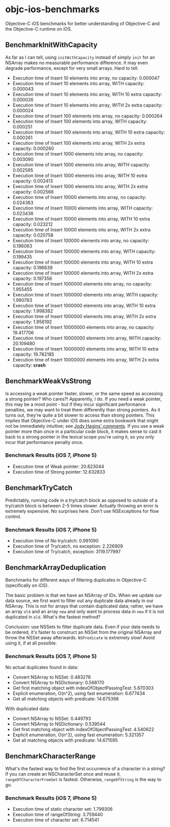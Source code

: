# objc-ios-benchmarks

Objective-C iOS benchmarks for better understanding of Objective-C and the Objective-C runtime on iOS.

## BenchmarkInitWithCapacity
As far as I can tell, using `initWithCapacity` instead of simply `init` for an NSArray makes no measurable
performance difference. It may even degrade performance, except for very small arrays. Hard to tell.

* Execution time of Insert 10 elements into array, no capacity: 0.000047
* Execution time of Insert 10 elements into array, WITH capacity: 0.000043
* Execution time of Insert 10 elements into array, WITH 10 extra capacity: 0.000026
* Execution time of Insert 10 elements into array, WITH 2x extra capacity: 0.000024
* Execution time of Insert 100 elements into array, no capacity: 0.000264
* Execution time of Insert 100 elements into array, WITH capacity: 0.000251
* Execution time of Insert 100 elements into array, WITH 10 extra capacity: 0.000261
* Execution time of Insert 100 elements into array, WITH 2x extra capacity: 0.000260
* Execution time of Insert 1000 elements into array, no capacity: 0.003090
* Execution time of Insert 1000 elements into array, WITH capacity: 0.002595
* Execution time of Insert 1000 elements into array, WITH 10 extra capacity: 0.002413
* Execution time of Insert 1000 elements into array, WITH 2x extra capacity: 0.002566
* Execution time of Insert 10000 elements into array, no capacity: 0.024363
* Execution time of Insert 10000 elements into array, WITH capacity: 0.023436
* Execution time of Insert 10000 elements into array, WITH 10 extra capacity: 0.023212
* Execution time of Insert 10000 elements into array, WITH 2x extra capacity: 0.020758
* Execution time of Insert 100000 elements into array, no capacity: 0.196063
* Execution time of Insert 100000 elements into array, WITH capacity: 0.199435
* Execution time of Insert 100000 elements into array, WITH 10 extra capacity: 0.196639
* Execution time of Insert 100000 elements into array, WITH 2x extra capacity: 0.197356
* Execution time of Insert 1000000 elements into array, no capacity: 1.955455
* Execution time of Insert 1000000 elements into array, WITH capacity: 1.990783
* Execution time of Insert 1000000 elements into array, WITH 10 extra capacity: 1.998382
* Execution time of Insert 1000000 elements into array, WITH 2x extra capacity: 1.956192
* Execution time of Insert 10000000 elements into array, no capacity: 19.417706
* Execution time of Insert 10000000 elements into array, WITH capacity: 20.109480
* Execution time of Insert 10000000 elements into array, WITH 10 extra capacity: 19.782185
* Execution time of Insert 10000000 elements into array, WITH 2x extra capacity: **crash**

## BenchmarkWeakVsStrong

Is accessing a weak pointer faster, slower, or the same speed as accessing a strong pointer? Who cares?!
Apparently, I do. If you need a weak pointer, this may be a moot point - but if they incur
significant performance penalties, we may want to treat them differently than strong pointers. As it turns out, they're 
quite a bit slower to access than strong pointers. This implies that Objective-C under iOS does some extra bookwork that might not be immediately intuitive; see [Jody Hagins' comments](https://github.com/JoshuaGross/objc-ios-benchmarks/issues/1). If you use a weak pointer more than once in a particular code block, it makes sense to cast it back to a strong pointer in the lexical scope you're using it, so you only incur that performance penalty once.

### Benchmark Results (iOS 7, iPhone 5)
* Execution time of Weak pointer: 20.823044
* Execution time of Strong pointer: 12.632833

## BenchmarkTryCatch

Predictably, running code in a try/catch block as opposed to outside of a try/catch block is between 2-5 times slower.
 Actually throwing an error is extremely expensive. No surprises here. Don't use NSExceptions for flow control.

### Benchmark Results (iOS 7, iPhone 5)
* Execution time of No try/catch: 0.991090
* Execution time of Try/catch, no exception: 2.226909
* Execution time of Try/catch, exception: 3119.177997

## BenchmarkArrayDeduplication

Benchmarks for different ways of filtering duplicates in Objective-C (specifically on iOS).

The basic problem is that we have an NSArray of IDs. When we update our data source, we first want to
filter out any duplicate data already in our NSArray. This is not for
 arrays that contain duplicated data; rather, we have an array `old` and an array `new` and only want to process
 data in `new` if it is not duplicated in `old`. What's the fastest method?

Conclusion: use NSSets to filter duplicate data. Even if your data needs to be ordered, it's faster
 to construct an NSSet from the original NSArray and throw the NSSet away afterwards. `NSPredicate` is
 extremely slow! Avoid using it, if at all possible.

### Benchmark Results (iOS 7, iPhone 5)
No actual duplicates found in data:
* Convert NSArray to NSSet: 0.483276
* Convert NSArray to NSDictionary: 0.568170
* Get first matching object with indexOfObjectPassingTest: 5.670303
* Explicit enumeration, O(n^2), using fast enumeration: 6.677434
* Get all matching objects with predicate: 14.675398

With duplicated data:
* Convert NSArray to NSSet: 0.449793
* Convert NSArray to NSDictionary: 0.539544
* Get first matching object with indexOfObjectPassingTest: 4.540622
* Explicit enumeration, O(n^2), using fast enumeration: 5.321357
* Get all matching objects with predicate: 14.671595

## BenchmarkCharacterRange
What's the fastest way to find the first occurrence of a character in a string? If you can create an NSCharacterSet once and reuse it, `rangeOfCharacterFromSet` is
fastest. Otherwise, `rangeOfString` is the way to go.

### Benchmark Results (iOS 7, iPhone 5)
* Execution time of static character set: 1.799306
* Execution time of rangeOfString: 3.759440
* Execution time of character set: 6.714541
